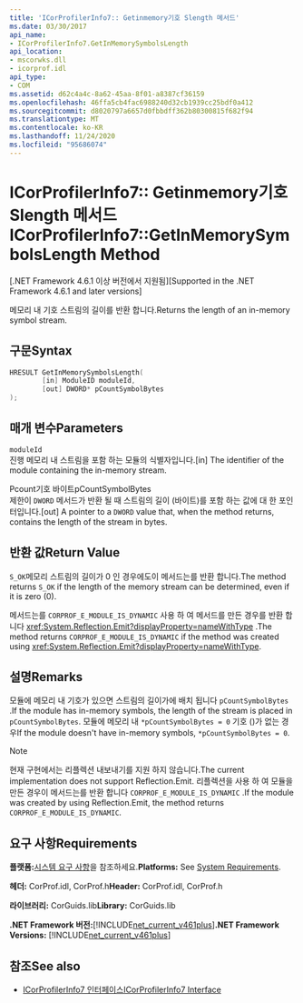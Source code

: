```yaml
---
title: 'ICorProfilerInfo7:: Getinmemory기호 Slength 메서드'
ms.date: 03/30/2017
api_name:
- ICorProfilerInfo7.GetInMemorySymbolsLength
api_location:
- mscorwks.dll
- icorprof.idl
api_type:
- COM
ms.assetid: d62c4a4c-8a62-45aa-8f01-a8387cf36159
ms.openlocfilehash: 46ffa5cb4fac6988240d32cb1939cc25bdf0a412
ms.sourcegitcommit: d8020797a6657d0fbbdff362b80300815f682f94
ms.translationtype: MT
ms.contentlocale: ko-KR
ms.lasthandoff: 11/24/2020
ms.locfileid: "95686074"
---
```

# <a name="icorprofilerinfo7getinmemorysymbolslength-method"></a><span data-ttu-id="d4de2-102">ICorProfilerInfo7:: Getinmemory기호 Slength 메서드</span><span class="sxs-lookup"><span data-stu-id="d4de2-102">ICorProfilerInfo7::GetInMemorySymbolsLength Method</span></span>

<span data-ttu-id="d4de2-103">[.NET Framework 4.6.1 이상 버전에서 지원됨]</span><span class="sxs-lookup"><span data-stu-id="d4de2-103">[Supported in the .NET Framework 4.6.1 and later versions]</span></span>  
  
 <span data-ttu-id="d4de2-104">메모리 내 기호 스트림의 길이를 반환 합니다.</span><span class="sxs-lookup"><span data-stu-id="d4de2-104">Returns the length of an in-memory symbol stream.</span></span>  
  
## <a name="syntax"></a><span data-ttu-id="d4de2-105">구문</span><span class="sxs-lookup"><span data-stu-id="d4de2-105">Syntax</span></span>  
  
```cpp  
HRESULT GetInMemorySymbolsLength(  
        [in] ModuleID moduleId,  
        [out] DWORD* pCountSymbolBytes  
);  
```  
  
## <a name="parameters"></a><span data-ttu-id="d4de2-106">매개 변수</span><span class="sxs-lookup"><span data-stu-id="d4de2-106">Parameters</span></span>  

 `moduleId`  
 <span data-ttu-id="d4de2-107">진행 메모리 내 스트림을 포함 하는 모듈의 식별자입니다.</span><span class="sxs-lookup"><span data-stu-id="d4de2-107">[in] The identifier of the module containing the in-memory stream.</span></span>  
  
 <span data-ttu-id="d4de2-108">Pcount기호 바이트</span><span class="sxs-lookup"><span data-stu-id="d4de2-108">pCountSymbolBytes</span></span>  
 <span data-ttu-id="d4de2-109">제한이 `DWORD` 메서드가 반환 될 때 스트림의 길이 (바이트)를 포함 하는 값에 대 한 포인터입니다.</span><span class="sxs-lookup"><span data-stu-id="d4de2-109">[out] A pointer to a `DWORD` value that, when the method returns, contains the length of the stream in bytes.</span></span>  
  
## <a name="return-value"></a><span data-ttu-id="d4de2-110">반환 값</span><span class="sxs-lookup"><span data-stu-id="d4de2-110">Return Value</span></span>  

 <span data-ttu-id="d4de2-111">`S_OK`메모리 스트림의 길이가 0 인 경우에도이 메서드는를 반환 합니다.</span><span class="sxs-lookup"><span data-stu-id="d4de2-111">The method returns `S_OK` if the length of the memory stream can be determined, even if it is zero (0).</span></span>  
  
 <span data-ttu-id="d4de2-112">메서드는를 `CORPROF_E_MODULE_IS_DYNAMIC` 사용 하 여 메서드를 만든 경우를 반환 합니다 <xref:System.Reflection.Emit?displayProperty=nameWithType> .</span><span class="sxs-lookup"><span data-stu-id="d4de2-112">The method returns `CORPROF_E_MODULE_IS_DYNAMIC` if the method was created using <xref:System.Reflection.Emit?displayProperty=nameWithType>.</span></span>  
  
## <a name="remarks"></a><span data-ttu-id="d4de2-113">설명</span><span class="sxs-lookup"><span data-stu-id="d4de2-113">Remarks</span></span>  

 <span data-ttu-id="d4de2-114">모듈에 메모리 내 기호가 있으면 스트림의 길이가에 배치 됩니다 `pCountSymbolBytes` .</span><span class="sxs-lookup"><span data-stu-id="d4de2-114">If the module has in-memory symbols, the length of the stream is placed in `pCountSymbolBytes`.</span></span> <span data-ttu-id="d4de2-115">모듈에 메모리 내 `*pCountSymbolBytes = 0` 기호 ()가 없는 경우</span><span class="sxs-lookup"><span data-stu-id="d4de2-115">If the module doesn't have in-memory     symbols, `*pCountSymbolBytes = 0`.</span></span>  
  
> [!NOTE]
> <span data-ttu-id="d4de2-116">현재 구현에서는 리플렉션 내보내기를 지원 하지 않습니다.</span><span class="sxs-lookup"><span data-stu-id="d4de2-116">The current implementation does not support Reflection.Emit.</span></span> <span data-ttu-id="d4de2-117">리플렉션을 사용 하 여 모듈을 만든 경우이 메서드는를 반환 합니다 `CORPROF_E_MODULE_IS_DYNAMIC` .</span><span class="sxs-lookup"><span data-stu-id="d4de2-117">If the module was created by using Reflection.Emit, the method returns `CORPROF_E_MODULE_IS_DYNAMIC`.</span></span>  
  
## <a name="requirements"></a><span data-ttu-id="d4de2-118">요구 사항</span><span class="sxs-lookup"><span data-stu-id="d4de2-118">Requirements</span></span>  

 <span data-ttu-id="d4de2-119">**플랫폼:**[시스템 요구 사항](../../get-started/system-requirements.md)을 참조하세요.</span><span class="sxs-lookup"><span data-stu-id="d4de2-119">**Platforms:** See [System Requirements](../../get-started/system-requirements.md).</span></span>  
  
 <span data-ttu-id="d4de2-120">**헤더:** CorProf.idl, CorProf.h</span><span class="sxs-lookup"><span data-stu-id="d4de2-120">**Header:** CorProf.idl, CorProf.h</span></span>  
  
 <span data-ttu-id="d4de2-121">**라이브러리:** CorGuids.lib</span><span class="sxs-lookup"><span data-stu-id="d4de2-121">**Library:** CorGuids.lib</span></span>  
  
 <span data-ttu-id="d4de2-122">**.NET Framework 버전:**[!INCLUDE[net_current_v461plus](../../../../includes/net-current-v461plus-md.md)]</span><span class="sxs-lookup"><span data-stu-id="d4de2-122">**.NET Framework Versions:** [!INCLUDE[net_current_v461plus](../../../../includes/net-current-v461plus-md.md)]</span></span>  
  
## <a name="see-also"></a><span data-ttu-id="d4de2-123">참조</span><span class="sxs-lookup"><span data-stu-id="d4de2-123">See also</span></span>

- [<span data-ttu-id="d4de2-124">ICorProfilerInfo7 인터페이스</span><span class="sxs-lookup"><span data-stu-id="d4de2-124">ICorProfilerInfo7 Interface</span></span>](icorprofilerinfo7-interface.md)
